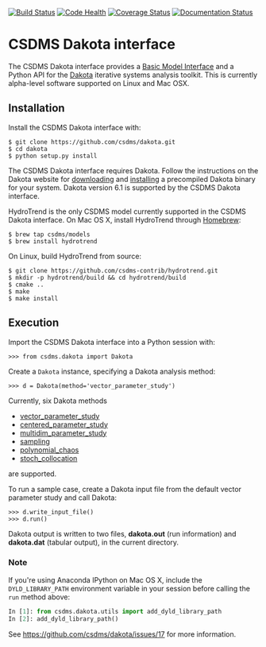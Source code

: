 [![Build Status](https://travis-ci.org/csdms/dakota.svg?branch=master)](https://travis-ci.org/csdms/dakota)
[![Code Health](https://landscape.io/github/csdms/dakota/master/landscape.svg?style=flat)](https://landscape.io/github/csdms/dakota/master)
[![Coverage Status](https://coveralls.io/repos/csdms/dakota/badge.svg?branch=master)](https://coveralls.io/r/csdms/dakota?branch=master)
[![Documentation Status](https://readthedocs.org/projects/csdms-dakota/badge/?version=latest)](https://readthedocs.org/projects/csdms-dakota/?badge=latest)

# CSDMS Dakota interface

The CSDMS Dakota interface provides
a [Basic Model Interface](http://dx.doi.org/10.1016/j.cageo.2012.04.002)
and a Python API for the [Dakota](https://dakota.sandia.gov/)
iterative systems analysis toolkit.
This is currently alpha-level software
supported on Linux and Mac OSX.

## Installation

Install the CSDMS Dakota interface with:

	$ git clone https://github.com/csdms/dakota.git
	$ cd dakota
	$ python setup.py install

The CSDMS Dakota interface requires Dakota.
Follow the instructions on the Dakota website
for [downloading](https://dakota.sandia.gov/download.html) and
[installing](https://dakota.sandia.gov/content/install-linux-macosx)
a precompiled Dakota binary for your system.
Dakota version 6.1 is supported by the CSDMS Dakota interface.

HydroTrend is the only CSDMS model currently supported
in the CSDMS Dakota interface.
On Mac OS X,
install HydroTrend through [Homebrew](http://brew.sh/):

	$ brew tap csdms/models
	$ brew install hydrotrend

On Linux,
build HydroTrend from source:

	$ git clone https://github.com/csdms-contrib/hydrotrend.git
	$ mkdir -p hydrotrend/build && cd hydrotrend/build
	$ cmake ..
	$ make
	$ make install

## Execution

Import the CSDMS Dakota interface into a Python session with:

	>>> from csdms.dakota import Dakota

Create a `Dakota` instance,
specifying a Dakota analysis method:

	>>> d = Dakota(method='vector_parameter_study')

Currently,
six Dakota methods

* [vector_parameter_study](https://dakota.sandia.gov/sites/default/files/docs/6.1/html-ref/method-vector_parameter_study.html)
* [centered_parameter_study](https://dakota.sandia.gov/sites/default/files/docs/6.1/html-ref/method-centered_parameter_study.html)
* [multidim_parameter_study](https://dakota.sandia.gov/sites/default/files/docs/6.1/html-ref/method-multidim_parameter_study.html)
* [sampling](https://dakota.sandia.gov/sites/default/files/docs/6.1/html-ref/method-sampling.html)
* [polynomial_chaos](https://dakota.sandia.gov/sites/default/files/docs/6.1/html-ref/method-polynomial_chaos.html)
* [stoch_collocation](https://dakota.sandia.gov/sites/default/files/docs/6.1/html-ref/method-stoch_collocation.html)

are supported.

To run a sample case,
create a Dakota input file
from the default vector parameter study
and call Dakota:

	>>> d.write_input_file()
	>>> d.run()

Dakota output is written to two files,
**dakota.out** (run information)
and
**dakota.dat** (tabular output),
in the current directory.

### Note

If you're using Anaconda IPython on Mac OS X,
include the `DYLD_LIBRARY_PATH` environment variable
in your session before calling the `run` method above:

```python
In [1]: from csdms.dakota.utils import add_dyld_library_path
In [2]: add_dyld_library_path()
```

See https://github.com/csdms/dakota/issues/17 for more information.
